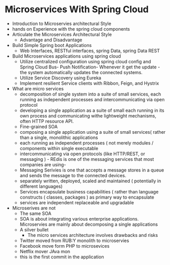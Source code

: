 # Microservices With Spring Cloud
- Introduction to Microservies architectural Style
- hands on Experience with the spring cloud components 
- Articulate the Microservices Architectural Style
    - Advantage and Disadvantage
- Build Simple Spring boot Applications
    - Web Interfaces, RESTful interfaces, spring Data, spring Data REST
- Build Microservices applications using spring cloud
    - Utilize centralized configuration using spring cloud config and Spring Cloud Bus- Push Notification- Whenever it get the update - the system automatically updates the connected systems. 
    - Utilize Service Discovery using Eureka 
    - Implement resilient Service clients with Ribbon, Feign, and Hystrix
- What are micro services 
    - decomposition of single system into a suite of small services, each running as independent processes and intercommunicating via open protocol
    - developing a single application as a suite of small each running in its own process and communicating withe lightweight mechanisms, often HTTP resource API. 
    - Fine-grained SOA
    - composing a single application using a suite of small services( rather than a single, monolithic applications
    - each running as independent processes ( not merely modules / components within single executable 
    - intercommunicating via open protocols (like HTTP/REST, or messaging ) - REdis is one of the messaging services that most companies are using- 
    - Messaging Serivies is one that accepts a message stores in a queue and sends the message to the connected devices. 
    - separately written, deployed, scaled and maintained ( potentially in different languages)
    -  Services encapsulate business capabilities ( rather than language constructs ( classes, packages ) as primary way to encapsulate
    - services are independent replaceable and upgradable
- Microserives are not
    - The same SOA
    - SOA is about integrating various enterprise applications. Microservies are mainly about decomposing a single applications 
    - A silver bullet 
        - The micro services architecture involves drawbacks and risks 
    - Twitter moved from RUB:Y monolith to microservies
    - Facebook move form PHP to microsevices
    - Netflix mover JAva mon
    - this is the first commit in the application
